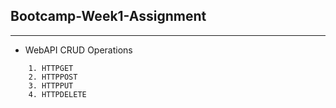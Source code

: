 ## Bootcamp-Week1-Assignment
------------------------------------------


- WebAPI CRUD Operations

````
    1. HTTPGET
    2. HTTPPOST
    3. HTTPPUT
    4. HTTPDELETE
````
